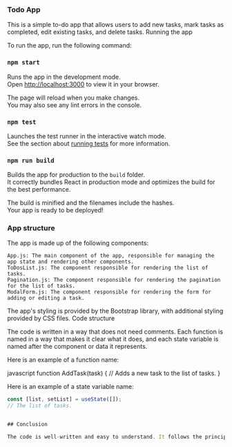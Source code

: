### Todo App

This is a simple to-do app that allows users to add new tasks, mark tasks as completed, edit existing tasks, and delete tasks.
Running the app

To run the app, run the following command:
### `npm start`

Runs the app in the development mode.\
Open [http://localhost:3000](http://localhost:3000) to view it in your browser.

The page will reload when you make changes.\
You may also see any lint errors in the console.

### `npm test`

Launches the test runner in the interactive watch mode.\
See the section about [running tests](https://facebook.github.io/create-react-app/docs/running-tests) for more information.

### `npm run build`

Builds the app for production to the `build` folder.\
It correctly bundles React in production mode and optimizes the build for the best performance.

The build is minified and the filenames include the hashes.\
Your app is ready to be deployed!

### App structure

The app is made up of the following components:

    App.js: The main component of the app, responsible for managing the app state and rendering other components.
    ToDosList.js: The component responsible for rendering the list of tasks.
    Pagination.js: The component responsible for rendering the pagination for the list of tasks.
    ModalForm.js: The component responsible for rendering the form for adding or editing a task.

The app's styling is provided by the Bootstrap library, with additional styling provided by CSS files.
Code structure

The code is written in a way that does not need comments. Each function is named in a way that makes it clear what it does, and each state variable is named after the component or data it represents.

Here is an example of a function name:

javascript
function AddTask(task) {
// Adds a new task to the list of tasks.
}


Here is an example of a state variable name:

```javascript
const [list, setList] = useState([]);
// The list of tasks.


## Conclusion

The code is well-written and easy to understand. It follows the principles of good programming style.






